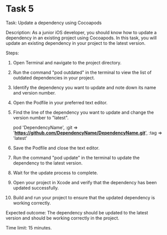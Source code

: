# Task 5

Task: Update a dependency using Cocoapods

Description: As a junior iOS developer, you should know how to update a
dependency in an existing project using Cocoapods. In this task, you will update
an existing dependency in your project to the latest version.

Steps:

1. Open Terminal and navigate to the project directory.
2. Run the command "pod outdated" in the terminal to view the list of outdated
   dependencies in your project.
3. Identify the dependency you want to update and note down its name and version
   number.
4. Open the Podfile in your preferred text editor.
5. Find the line of the dependency you want to update and change the version
   number to "latest".

    pod 'DependencyName', :git =>
    '**https://github.com/DependencyName/DependencyName.git**', :tag => 'latest'

6. Save the Podfile and close the text editor.
7. Run the command "pod update" in the terminal to update the dependency to the
   latest version.
8. Wait for the update process to complete.
9. Open your project in Xcode and verify that the dependency has been updated
   successfully.
10. Build and run your project to ensure that the updated dependency is working
    correctly.

Expected outcome: The dependency should be updated to the latest version and
should be working correctly in the project.

Time limit: 15 minutes.
